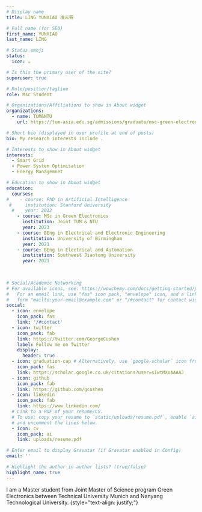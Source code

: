```yaml
---
# Display name
title: LING YUNXIAO 凌云霄

# Full name (for SEO)
first_name: YUNXIAO
last_name: LING

# Status emoji
status:
  icon: ☕️

# Is this the primary user of the site?
superuser: true

# Role/position/tagline
role: Msc Student

# Organizations/Affiliations to show in About widget
organizations:
  - name: TUM&NTU
    url: https://tum-asia.edu.sg/admissions/graduate/msc-green-electronics/

# Short bio (displayed in user profile at end of posts)
bio: My research interests include .

# Interests to show in About widget
interests:
  - Smart Grid
  - Power System Optimisation
  - Energy Managemnet

# Education to show in About widget
education:
  courses:
#    - course: PhD in Artificial Intelligence
 #     institution: Stanford University
  #    year: 2012
    - course: MSc in Green Electronics
      institution: Joint TUM & NTU
      year: 2023
    - course: BEng in Electrical and Electronic Engineering
      institution: University of Birmingham
      year: 2021
    - course: BEng in Electrical and Automation
      institution: Southwest Jiaotong University
      year: 2021
      
      

# Social/Academic Networking
# For available icons, see: https://wowchemy.com/docs/getting-started/page-builder/#icons
#   For an email link, use "fas" icon pack, "envelope" icon, and a link in the
#   form "mailto:your-email@example.com" or "/#contact" for contact widget.
social:
  - icon: envelope
    icon_pack: fas
    link: '/#contact'
  - icon: twitter
    icon_pack: fab
    link: https://twitter.com/GeorgeCushen
    label: Follow me on Twitter
    display:
      header: true
  - icon: graduation-cap # Alternatively, use `google-scholar` icon from `ai` icon pack
    icon_pack: fas
    link: https://scholar.google.co.uk/citations?user=sIwtMXoAAAAJ
  - icon: github
    icon_pack: fab
    link: https://github.com/gcushen
  - icon: linkedin
    icon_pack: fab
    link: https://www.linkedin.com/
  # Link to a PDF of your resume/CV.
  # To use: copy your resume to `static/uploads/resume.pdf`, enable `ai` icons in `params.yaml`,
  # and uncomment the lines below.
  - icon: cv
    icon_pack: ai
    link: uploads/resume.pdf

# Enter email to display Gravatar (if Gravatar enabled in Config)
email: ''

# Highlight the author in author lists? (true/false)
highlight_name: true
---
```


I am a Master student from Joint Master of Science program Green Electronics between Technical University Munich and Nanyang Technological University.
{style="text-align: justify;"}
